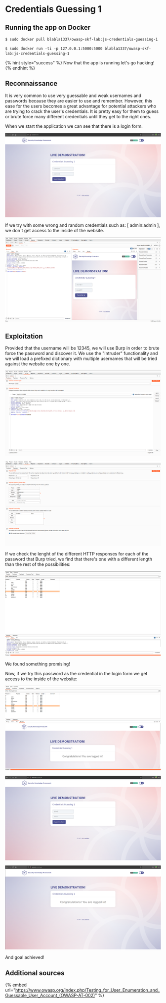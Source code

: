 # Credentials Guessing 1

## Running the app on Docker

```
$ sudo docker pull blabla1337/owasp-skf-lab:js-credentials-guessing-1
```

```
$ sudo docker run -ti -p 127.0.0.1:5000:5000 blabla1337/owasp-skf-lab:js-credentials-guessing-1
```

{% hint style="success" %}
Now that the app is running let's go hacking!
{% endhint %}

## Reconnaissance

It is very common to use very guessable and weak usernames and passwords because they are easier to use and remember.
However, this ease for the users becomes a great advantage for potential attackers who are trying to crack the user's credentials.
It is pretty easy for them to guess or brute force many different credentials until they get to the right ones.

When we start the application we can see that there is a login form.

![](../../.gitbook/assets/python/Credentials-Guessing-1/1.png)

If we try with some wrong and random credentials such as: [ admin:admin ], we don`t get access to the inside of the website.

![](../../.gitbook/assets/python/Credentials-Guessing-1/2.png)

## Exploitation

Provided that the username will be 12345, we will use Burp in order to brute force the password and discover it.
We use the "Intruder" functionality and we will load a prefixed dictionary with multiple usernames that will be tried against the website one by one.

![](../../.gitbook/assets/python/Credentials-Guessing-1/3.png)

![](../../.gitbook/assets/python/Credentials-Guessing-1/4.png)

If we check the lenght of the different HTTP responses for each of the password that Burp tried, we find that there's one with a different length than
the rest of the possibilities:

![](../../.gitbook/assets/python/Credentials-Guessing-1/5.png)

We found something promising!

Now, if we try this password as the credential in the login form we get access to the inside of the website:

![](../../.gitbook/assets/python/Credentials-Guessing-1/6.png)

![](../../.gitbook/assets/python/Credentials-Guessing-1/7.png)

![](../../.gitbook/assets/python/Credentials-Guessing-1/8.png)

And goal achieved!

## Additional sources

{% embed url="https://www.owasp.org/index.php/Testing_for_User_Enumeration_and_Guessable_User_Account_(OWASP-AT-002)" %}
